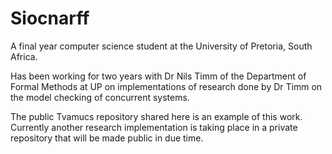 # Siocnarff

A final year computer science student at the University of Pretoria, South Africa.

Has been working for two years with Dr Nils Timm of the Department of Formal Methods at UP on implementations of research done by Dr Timm on the model checking of concurrent systems. 

The public Tvamucs repository shared here is an example of this work. Currently another research implementation is taking place in a private repository that will be made public in due time.

